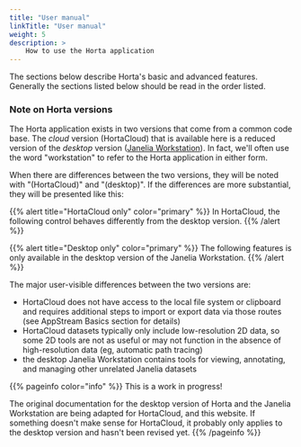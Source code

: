 ```yaml
---
title: "User manual"
linkTitle: "User manual"
weight: 5
description: >
    How to use the Horta application
---
```


The sections below describe Horta's basic and advanced features. Generally the sections listed below should be read in the order listed.

### Note on Horta versions
The Horta application exists in two versions that come from a common code base. The _cloud_ version (HortaCloud) that is available here is a reduced version of the _desktop_ version ([Janelia Workstation](https://github.com/JaneliaSciComp/workstation)). In fact, we'll often use the word "workstation" to refer to the Horta application in either form. 

When there are differences between the two versions, they will be noted with "(HortaCloud)" and "(desktop)". If the differences are more substantial, they will be presented like this:

{{% alert title="HortaCloud only" color="primary" %}}
In HortaCloud, the following control behaves differently from the desktop version.
{{% /alert %}}

{{% alert title="Desktop only" color="primary" %}}
The following features is only available in the desktop version of the Janelia Workstation.
{{% /alert %}}

The major user-visible differences between the two versions are:
- HortaCloud does not have access to the local file system or clipboard and requires additional steps to import or export data via those routes (see AppStream Basics section for details)
- HortaCloud datasets typically only include low-resolution 2D data, so some 2D tools are not as useful or may not function in the absence of high-resolution data (eg, automatic path tracing)
- the desktop Janelia Workstation contains tools for viewing, annotating, and managing other unrelated Janelia datasets


{{% pageinfo color="info" %}}
This is a work in progress! 

The original documentation for the desktop version of Horta and the Janelia Workstation are being adapted for HortaCloud, and this website. If something doesn't make sense for HortaCloud, it probably only applies to the desktop version and hasn't been revised yet. {{% /pageinfo %}}
